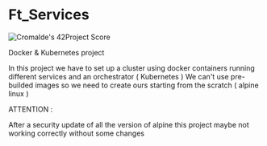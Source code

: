 # Ft_Services

![Cromalde's 42Project Score](https://badge42.herokuapp.com/api/project/cromalde/ft_services)

Docker & Kubernetes project

In this project we have to set up a cluster using docker containers running different services and an orchestrator ( Kubernetes )
We can't use pre-builded images so we need to create ours starting from the scratch ( alpine linux )

ATTENTION :

After a security update of all the version of alpine this project maybe not working correctly without some changes
